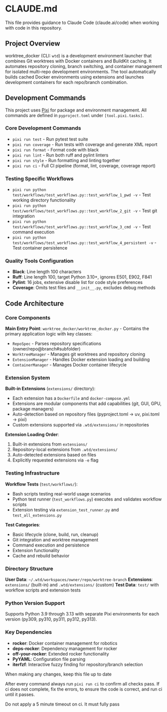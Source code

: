 # CLAUDE.md

This file provides guidance to Claude Code (claude.ai/code) when working with code in this repository.

## Project Overview

worktree_docker (CLI: `wtd`) is a development environment launcher that combines Git worktrees with Docker containers and BuildKit caching. It automates repository cloning, branch switching, and container management for isolated multi-repo development environments. The tool automatically builds cached Docker environments using extensions and launches development containers for each repo/branch combination.

## Development Commands

This project uses [Pixi](https://pixi.sh) for package and environment management. All commands are defined in `pyproject.toml` under `[tool.pixi.tasks]`.

### Core Development Commands
- `pixi run test` - Run pytest test suite
- `pixi run coverage` - Run tests with coverage and generate XML report
- `pixi run format` - Format code with black
- `pixi run lint` - Run both ruff and pylint linters
- `pixi run style` - Run formatting and linting together
- `pixi run ci` - Full CI pipeline (format, lint, coverage, coverage report)

### Testing Specific Workflows
- `pixi run python test/workflows/test_workflows.py::test_workflow_1_pwd -v` - Test working directory functionality
- `pixi run python test/workflows/test_workflows.py::test_workflow_2_git -v` - Test git integration
- `pixi run python test/workflows/test_workflows.py::test_workflow_3_cmd -v` - Test command execution
- `pixi run python test/workflows/test_workflows.py::test_workflow_4_persistent -v` - Test container persistence

### Quality Tools Configuration
- **Black**: Line length 100 characters
- **Ruff**: Line length 100, target Python 3.10+, ignores E501, E902, F841
- **Pylint**: 16 jobs, extensive disable list for code style preferences
- **Coverage**: Omits test files and `__init__.py`, excludes debug methods

## Code Architecture

### Core Components

**Main Entry Point**: `worktree_docker/worktree_docker.py` - Contains the primary application logic with key classes:
- `RepoSpec` - Parses repository specifications (owner/repo@branch#subfolder)
- `WorktreeManager` - Manages git worktrees and repository cloning
- `ExtensionManager` - Handles Docker extension loading and building
- `ContainerManager` - Manages Docker container lifecycle

### Extension System

**Built-in Extensions** (`extensions/` directory):
- Each extension has a `Dockerfile` and `docker-compose.yml`
- Extensions are modular components that add capabilities (git, GUI, GPU, package managers)
- Auto-detection based on repository files (pyproject.toml → uv, pixi.toml → pixi)
- Custom extensions supported via `.wtd/extensions/` in repositories

**Extension Loading Order**:
1. Built-in extensions from `extensions/`
2. Repository-local extensions from `.wtd/extensions/`
3. Auto-detected extensions based on files
4. Explicitly requested extensions via `-e` flag

### Testing Infrastructure

**Workflow Tests** (`test/workflows/`):
- Bash scripts testing real-world usage scenarios
- Python test runner (`test_workflows.py`) executes and validates workflow scripts
- Extension testing via `extension_test_runner.py` and `test_all_extensions.py`

**Test Categories**:
- Basic lifecycle (clone, build, run, cleanup)
- Git integration and worktree management
- Command execution and persistence
- Extension functionality
- Cache and rebuild behavior

### Directory Structure

**User Data**: `~/.wtd/workspaces/owner/repo/worktree-branch`
**Extensions**: `extensions/` (built-in) and `.wtd/extensions/` (custom)
**Test Data**: `test/` with workflow scripts and extension tests

### Python Version Support

Supports Python 3.9 through 3.13 with separate Pixi environments for each version (py309, py310, py311, py312, py313).

### Key Dependencies

- **rocker**: Docker container management for robotics
- **deps-rocker**: Dependency management for rocker
- **off-your-rocker**: Extended rocker functionality
- **PyYAML**: Configuration file parsing
- **iterfzf**: Interactive fuzzy finding for repository/branch selection

When making any changes, keep this file up to date

After every command always run `pixi run ci` to confirm all checks pass. If ci does not complete, fix the errors, to ensure the code is correct, and run ci until it passes.

Do not apply a 5 minute timeout on ci. It must fully pass